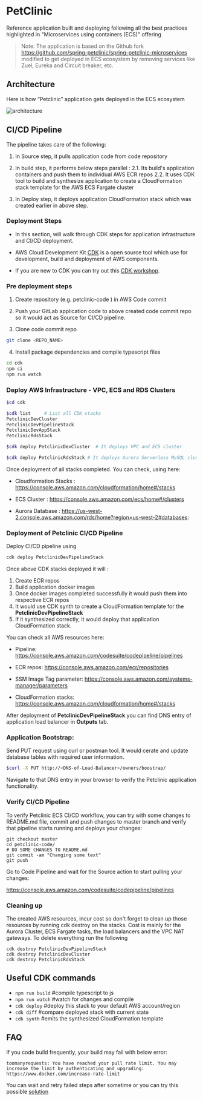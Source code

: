 # PetClinic

Reference application built and deploying following all the best practices highlighted in "Microservices using containers (ECS)" offering

> Note: The application is based on the Github fork https://github.com/spring-petclinic/spring-petclinic-microservices modified to get deployed in ECS ecosystem by removing services like Zuel, Eureka and Circuit breaker, etc.

## Architecture

Here is how “Petclinic” application gets deployed in the ECS ecosystem

![architecture](images/M2MContainer-Architecture.png)


## CI/CD Pipeline

The pipeline takes care of the following:

1. In Source step, it pulls application code from code repository
2. In build step, it performs below steps parallel :
    2.1. Its build's application containers and push them to individual AWS ECR repos
    2.2. It uses CDK tool to build and synthesize application to create a CloudFormation stack template for the AWS ECS Fargate cluster

3. In Deploy step, it deploys application CloudFormation stack which was created earlier in above step.

###  Deployment Steps

- In this section, will walk through CDK steps for application infrastructure and CI/CD deployment.

- AWS Cloud Development Kit [CDK](https://aws.amazon.com/cdk/) is a open source tool which use for development, build and deployment of AWS components. 

- If you are new to CDK you can try out this [CDK workshop](https://cdkworkshop.com/).

### Pre deployment steps

1. Create repository (e.g. petclinic-code ) in AWS Code commit

2. Push your GitLab application code to above created code commit repo so it would act as Source for CI/CD pipeline.

3. Clone code commit repo

```bash
git clone <REPO_NAME>
```
4. Install package dependencies and compile typescript files

```bash
cd cdk
npm ci
npm run watch
```

### Deploy AWS Infrastructure - VPC, ECS and RDS Clusters

```bash
$cd cdk

$cdk list     # List all CDK stacks
PetclinicDevCluster
PetclinicDevPipelineStack
PetclinicDevAppStack
PetclinicRdsStack

$cdk deploy PetclinicDevCluster  # It deploys VPC and ECS cluster

$cdk deploy PetclinicRdsStack # It deploys Aurora Serverless MySQL cluster
```

Once deployment of all stacks completed. You can check, using here:

- Cloudformation Stacks : https://console.aws.amazon.com/cloudformation/home#/stacks

- ECS Cluster : https://console.aws.amazon.com/ecs/home#/clusters

- Aurora Database : https://us-west-2.console.aws.amazon.com/rds/home?region=us-west-2#databases:

### Deployment of Petclinic CI/CD Pipeline

Deploy CI/CD pipeline using 

```bash
cdk deploy PetclinicDevPipelineStack
```

Once above CDK stacks deployed it will :
1. Create ECR repos
2. Build application docker images
3. Once docker images completed successfully it would push them into respective ECR repos
4. It would use CDK synth to create a CloudFormation template for the **PetclinicDevPipelineStack**
5. If it synthesized correctly, it would deploy that application CloudFormation stack.

You can check all AWS resources here: 

- Pipeline: https://console.aws.amazon.com/codesuite/codepipeline/pipelines

- ECR repos: https://console.aws.amazon.com/ecr/repositories

- SSM Image Tag parameter: https://console.aws.amazon.com/systems-manager/parameters

- CloudFormation stacks: https://console.aws.amazon.com/cloudformation/home#/stacks

After deployment of **PetclinicDevPipelineStack** you can find DNS entry of application load balancer in **Outputs** tab.

### Application Bootstrap: 

Send PUT request using curl or postman tool. It would cerate and update database tables with required user information.

```bash
$curl -X PUT http://<DNS-of-Load-Balancer>/owners/boostrap/ 
```

Navigate to that DNS entry in your browser to verify the Petclinic application functionality.


### Verify CI/CD Pipeline 

To verify Petclinic ECS CI/CD workflow, you can try with some changes to README.md file, commit and push changes to master branch and verify that pipeline starts running and deploys your changes:

```
git checkout master
cd petclinic-code/
# DO SOME CHANGES TO README.md 
git commit -am "Changing some text"
git push 
```

Go to Code Pipeline and wait for the Source action to start pulling your changes:

https://console.aws.amazon.com/codesuite/codepipeline/pipelines


### Cleaning up

The created AWS resources, incur cost so don't forget to clean up those resources by running cdk destroy on the stacks. Cost is mainly for the Aurora Cluster, ECS Fargate tasks, the load balancers and the VPC NAT gateways. To delete everything run the following

```
cdk destroy PetclinicDevPipelineStack
cdk destroy PetclinicDevCluster
cdk destroy PetclinicRdsStack
```

## Useful CDK commands

 * `npm run build`    #compile typescript to js
 * `npm run watch`    #watch for changes and compile
 * `cdk deploy`       #deploy this stack to your default AWS account/region
 * `cdk diff`         #compare deployed stack with current state
 * `cdk synth`        #emits the synthesized CloudFormation template

## FAQ

If you code build frequently, your build may fail with below error: 

```
toomanyrequests: You have reached your pull rate limit. You may increase the limit by authenticating and upgrading: https://www.docker.com/increase-rate-limit

```
You can wait and retry failed steps after sometime or you can try this possible [solution](https://computingforgeeks.com/resolve-docker-pull-rate-limit-aws-error/)

